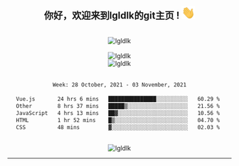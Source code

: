<div align="center">
<h2> 你好，欢迎来到lgldlk的git主页 ! <img src="https://github.com/lgldlk/lgldlk/blob/main/gifs/Hi.gif" width="30px"></h2>
</div>

<div align="center">
 </br>
 <img src="http://aiitapp.cn:8091/?color=rgba(37,144,118,1)&shadowColor=rgba(12,16,20,1)&fontSize=120&&shadowOffsetX=9&shadowOffsetY=11" height="26px" alt="lgldlk" />
 </br>

   </br>
 <img src="https://github-readme-stats.vercel.app/api?username=lgldlk&show_icons=true&theme=gotham&locale=cn" alt="lgldlk" />
 

</br>

<img  src="http://github-readme-stats.vercel.app/api/top-langs/?username=lgldlk&show_icons=true&theme=gotham&locale=cn&layout=compact" alt="lgldlk"/>  
</br>
</br>

<!--START_SECTION:waka-->
```text
Week: 28 October, 2021 - 03 November, 2021

Vue.js       24 hrs 6 mins   ███████████████░░░░░░░░░░   60.29 % 
Other        8 hrs 37 mins   █████▒░░░░░░░░░░░░░░░░░░░   21.56 % 
JavaScript   4 hrs 13 mins   ██▓░░░░░░░░░░░░░░░░░░░░░░   10.56 % 
HTML         1 hr 52 mins    █▒░░░░░░░░░░░░░░░░░░░░░░░   04.70 % 
CSS          48 mins         ▓░░░░░░░░░░░░░░░░░░░░░░░░   02.03 % 
```
<!--END_SECTION:waka-->

 </br>
  <img src="https://visitor-badge.glitch.me/badge?page_id=lgldlk" alt="lgldlk" />

---

 

